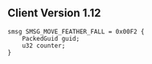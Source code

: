 ## Client Version 1.12

```rust,ignore
smsg SMSG_MOVE_FEATHER_FALL = 0x00F2 {
    PackedGuid guid;    
    u32 counter;    
}

```
